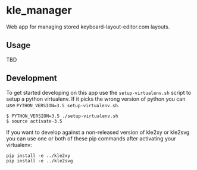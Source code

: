 # kle_manager

Web app for managing stored keyboard-layout-editor.com layouts.

## Usage

TBD

## Development

To get started developing on this app use the `setup-virtualenv.sh` script to setup a python virtualenv. If it picks the wrong version of python you can use `PYTHON_VERSION=3.5 setup-virtualenv.sh`.

    $ PYTHON_VERSION=3.5 ./setup-virtualenv.sh
    $ source activate-3.5

If you want to develop against a non-released version of kle2xy or kle2svg you can use one or both of these pip commands after activating your virtualenv:

    pip install -e ../kle2xy
    pip install -e ../kle2svg

